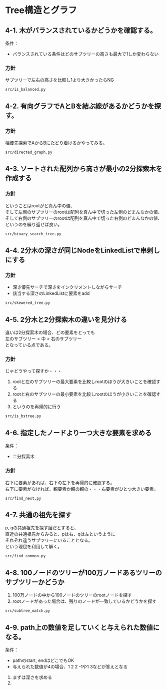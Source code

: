 # Tree構造とグラフ

## 4-1. 木がバランスされているかどうかを確認する。

条件：

* バランスされている条件はどのサブツリーの高さも最大で1しか変わらない 

### 方針

サブツリーで左右の高さを比較し1より大きかったらNG

`src/is_balanced.py`

## 4-2. 有向グラフでAとBを結ぶ線があるかどうかを探す。

### 方針

幅優先探索でAからBにたどり着けるかやってみる。

`src/directed_graph.py`

## 4-3. ソートされた配列から高さが最小の2分探索木を作成する

### 方針

ということはrootがど真ん中の値、  
そして左側のサブツリーのrootは配列を真ん中で切った左側のどまんなかの値、  
そして右側のサブツリーのrootは配列を真ん中で切った右側のどまんなかの値、  
というのを繰り返せば良い。

`src/binary_search_tree.py`

## 4-4. 2分木の深さが同じNodeをLinkedListで串刺しにする

### 方針

* 深さ優先サーチで深さをインクリメントしながらサーチ
* 該当する深さのLinkedListに要素をadd

`src/skewered_tree.py`

## 4-5. 2分木と2分探索木の違いを見分ける

違いは2分探索木の場合、どの要素をとっても  
左のサブツリー &lt; 中 &lt; 右のサブツリー  
となっている点である。

### 方針

じゃどうやって探すか・・・  

1. rootと左のサブツリーの最大要素を比較しrootのほうが大きいことを確認する
2. rootと右のサブツリーの最小要素を比較しrootのほうが小さいことを確認する
3. というのを再帰的に行う

`src/is_bstree.py`

## 4-6. 指定したノードより一つ大きな要素を求める

条件：

* 二分探索木

### 方針

右下に要素があれば、右下の左下を再帰的に確認する。  
右下に要素がなければ、親要素か親の親の・・・右要素がひとつ大きい要素。

`src/find_next.py`

## 4-7. 共通の祖先を探す

p, qの共通祖先を探す話だとすると、  
直近の共通祖先からみると、pは右、qは左というように  
それぞれ違うサブツリーにいることとなる。  
という理屈を利用して解く。


`src/find_common.py`

## 4-8. 100ノードのツリーが100万ノードあるツリーのサブツリーかどうか

1. 100万ノードの中から100ノードのツリーのrootノードを探す
2. rootノードがあった場合は、残りのノードが一致しているかどうかを探す

`src/subtree_match.py`

## 4-9. path上の数値を足していくと与えられた数値になる。

条件：

* pathのstart, endはどこでもOK
* 与えられた数値が4の場合、1 2 2 -1や1 3などが答えとなる


1. まずは深さを求める
2. 
